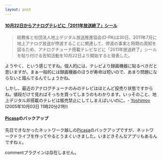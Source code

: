 ```yaml
---
layout: post
---
```

<h4><a href="http://www.watch.impress.co.jp/av/docs/20050930/soumu.htm">10月22日からアナログテレビに「2011年放送終了」シール</a></h4>
<blockquote><p>総務省と社団法人地上デジタル放送推進協会(D-PA)は30日、2011年7月に地上アナログ放送が停波することに関連して、停波の事実と時期の周知を図るため、アナログチューナ搭載テレビなどに「2011年放送終了」シールを貼り付ける告知活動を10月22日より開始すると発表した。</p>
</blockquote>
<p>ようやく、という感じですね。個人的には、テレビより録画機器に貼るべきだと思いますが。まぁ一般的には録画機器のほうが寿命は短いので、あまり問題にならないと踏んでるんでしょうかね。</p>
<p>しかし、最近のアナログチューナのみのテレビはほとんど投売り状態ですからね。値段だけで見ればそっちを買ってしまうのもわかります。いっそのこと、地上デジタル非搭載のテレビは販売禁止にしてしまえばいいのに。- <a href="/?page=Yoshimov" class="wikipage">Yoshimov</a> (2005年10月03日 11時20分21秒)</p>
<h4><a href="http://picasa.google.co.jp/">Picasa</a>のバックアップ</h4>
<p>先日できなかったネットワーク越しの<a href="http://picasa.google.co.jp/">Picasa</a>のバックアップですが、ネットワークドライブを作ってやるとうまくいきました。いまどきそんなアプリもあるんですねぇ。</p>
<p><span class="error">commentプラグインは存在しません。</span> </p>
